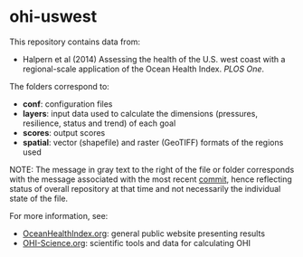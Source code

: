 ohi-uswest
==========

This repository contains data from:

- Halpern et al (2014) Assessing the health of the U.S. west coast with a regional-scale application of the Ocean Health Index. _PLOS One_.

The folders correspond to:

- **conf**: configuration files
- **layers**: input data used to calculate the dimensions (pressures, resilience, status and trend) of each goal
- **scores**: output scores
- **spatial**: vector (shapefile) and raster (GeoTIFF) formats of the regions used

NOTE: The message in gray text to the right of the file or folder corresponds with the message associated with the most recent [commit](https://github.com/OHI-Science/ohi-uswest/commits/master), hence reflecting status of overall repository at that time and not necessarily the individual state of the file.

For more information, see:

- [OceanHealthIndex.org](oceanhealthindex.org): general public website presenting results
- [OHI-Science.org](ohi-science.org): scientific tools and data for calculating OHI
